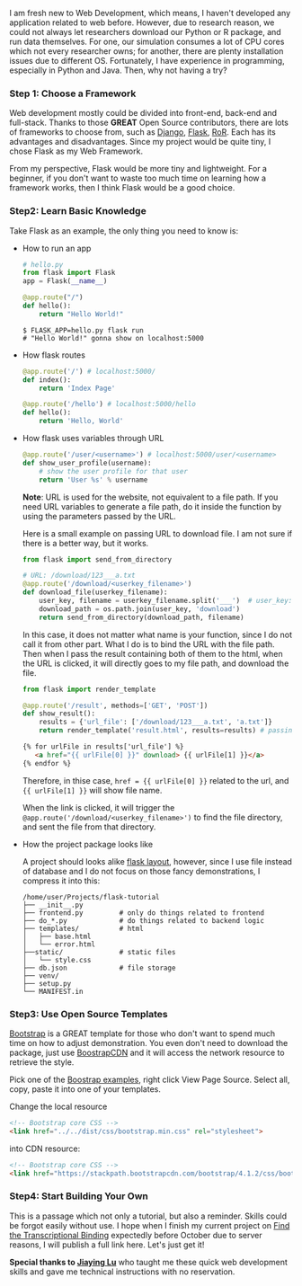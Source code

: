 I am fresh new to Web Development, which means, I haven't developed any application related to web before. However, due to research reason, we could not always let researchers download our Python or R package, and run data themselves. For one, our simulation consumes a lot of CPU cores which not every researcher owns; for another, there are plenty installation issues due to different OS. Fortunately, I have experience in programming, especially in Python and Java. Then, why not having a try? 

### Step 1: Choose a Framework

Web development mostly could be divided into front-end, back-end and full-stack. Thanks to those **GREAT** Open Source contributors, there are lots of frameworks to choose from, such as [Django](https://www.djangoproject.com/), [Flask](http://flask.pocoo.org/), [RoR](https://rubyonrails.org/). Each has its advantages and disadvantages. Since my project would be quite tiny, I chose Flask as my Web Framework. 

From my perspective, Flask would be more tiny and lightweight. For a beginner, if you don't want to waste too much time on learning how a framework works, then I think Flask would be a good choice. 

### Step2: Learn Basic Knowledge

Take Flask as an example, the only thing you need to know is:

* How to run an app

  ```python
  # hello.py
  from flask import Flask
  app = Flask(__name__)
  
  @app.route("/")
  def hello():
      return "Hello World!"
  ```

  ```shell
  $ FLASK_APP=hello.py flask run
  # "Hello World!" gonna show on localhost:5000
  ```

* How flask routes

  ```python
  @app.route('/') # localhost:5000/
  def index():
      return 'Index Page'  
  
  @app.route('/hello') # localhost:5000/hello
  def hello():
      return 'Hello, World'
  ```

* How flask uses variables through URL

  ```python
  @app.route('/user/<username>') # localhost:5000/user/<username>
  def show_user_profile(username):
      # show the user profile for that user
      return 'User %s' % username
  ```

  **Note**: URL is used for the website, not equivalent to a file path. If you need URL variables to generate a file path, do it inside the function by using the parameters passed by the URL.

  Here is a small example on passing URL to download file. I am not sure if there is a better way, but it works.

  ```python
  from flask import send_from_directory
  
  # URL: /download/123___a.txt
  @app.route('/download/<userkey_filename>')
  def download_file(userkey_filename):
      user_key, filename = userkey_filename.split('___')  # user_key: 123, filename: a.txt
      download_path = os.path.join(user_key, 'download')
      return send_from_directory(download_path, filename)
  ```

  In this case, it does not matter what name is your function, since I do not call it from other part. What I do is to bind the URL with the file path. Then when I pass the result containing both of them to the html, when the URL is clicked, it will directly goes to my file path, and download the file.

  ```python
  from flask import render_template
  
  @app.route('/result', methods=['GET', 'POST'])
  def show_result():
      results = {'url_file': ['/download/123___a.txt', 'a.txt']}
      return render_template('result.html', results=results) # passing values to html
  ```

  ```html
  {% for urlFile in results['url_file'] %}
     <a href="{{ urlFile[0] }}" download> {{ urlFile[1] }}</a>
  {% endfor %}
  ```

  Therefore, in thise case, `href = {{ urlFile[0] }}` related to the url, and `{{ urlFile[1] }}` will show file name.

  When the link is clicked, it will trigger the `@app.route('/download/<userkey_filename>')` to find the file directory, and sent the file from that directory.

* How the project package looks like

  A project should looks alike [flask layout](http://flask.pocoo.org/docs/1.0/tutorial/layout/), however, since I use file instead of database and I do not focus on those fancy demonstrations, I compress it into this:

  ```shell
  /home/user/Projects/flask-tutorial			
  ├── __init__.py
  ├── frontend.py         # only do things related to frontend
  ├── do_*.py             # do things related to backend logic
  ├── templates/          # html
  │   ├── base.html
  │   └── error.html
  ├──static/              # static files
  │   └── style.css
  ├── db.json             # file storage
  ├── venv/
  ├── setup.py
  └── MANIFEST.in
  ```

### Step3: Use Open Source Templates

[Bootstrap](https://getbootstrap.com/) is a GREAT template for those who don't want to spend much time on how to adjust demonstration. You even don't need to download the package, just use [BoostrapCDN](https://www.bootstrapcdn.com/) and it will access the network resource to retrieve the style. 

Pick one of the [Boostrap examples](https://getbootstrap.com/docs/4.1/examples/), right click View Page Source. Select all, copy, paste it into one of your templates. 

Change the local resource

```html
<!-- Bootstrap core CSS -->
<link href="../../dist/css/bootstrap.min.css" rel="stylesheet">
```

into CDN resource:  

```html
<!-- Bootstrap core CSS -->
<link href="https://stackpath.bootstrapcdn.com/bootstrap/4.1.2/css/bootstrap.min.css" rel="stylesheet">
```

### Step4: Start Building Your Own

This is a passage which not only a tutorial, but also a reminder. Skills could be forgot easily without use. I hope when I finish my current project on [Find the Transcriptional Binding](https://github.com/marvinquiet/flask-tf-binding) expectedly before October due to server reasons, I will publish a full link here. Let's just get it!



**Special thanks to [Jiaying Lu](https://lujiaying.github.io/)** who taught me these quick web development skills and gave me technical instructions with no reservation. 